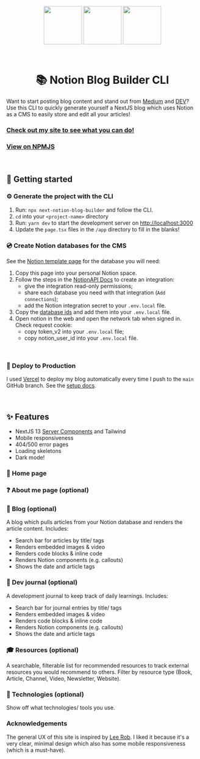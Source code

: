 <p align="center">
    <img src="https://cdn.worldvectorlogo.com/logos/next-js.svg" width="100" height="100" />
    <img src="https://upload.wikimedia.org/wikipedia/commons/thumb/9/9e/Plus_symbol.svg/1200px-Plus_symbol.svg.png" width="100" height="100" />
    <img src="https://upload.wikimedia.org/wikipedia/commons/4/45/Notion_app_logo.png" width="100" height="100" />
</p>
<br />

<h1 align="center">📚 Notion Blog Builder CLI</h1>


Want to start posting blog content and stand out from [Medium](www.medium.com) and [DEV](https://dev.to/t/blog)? Use this CLI to quickly generate yourself a NextJS blog which uses Notion as a CMS to easily store and edit all your articles!

### [Check out my site to see what you can do!](www.jameshw.dev)
### [View on NPMJS](https://www.npmjs.com/package/next-notion-blog-builder)


<br />

## 🌱 Getting started

### ⚙️ Generate the project with the CLI

1. Run: `npx next-notion-blog-builder` and follow the CLI.
2. `cd` into your `<project-name>` directory
3. Run: `yarn dev` to start the development server on [http://localhost:3000](http://localhost:3000)
4. Update the `page.tsx` files in the `/app` directory to fill in the blanks!

### 💿 Create Notion databases for the CMS

See the [Notion template page](https://www.notion.so/jdhw/Next-Notion-Blog-Template-8e961bdf11d64f8cb20787c53f43b422) for the database you will need:

1. Copy this page into your personal Notion space.
2. Follow the steps in the [NotionAPI Docs](https://developers.notion.com/docs/create-a-notion-integration) to create an integration:
   - give the integration read-only permissions;
   - share each database you need with that integration (`Add connections`);
   - add the Notion integration secret to your `.env.local` file.
3. Copy the [database ids](https://developers.notion.com/docs/create-a-notion-integration#step-3-save-the-database-id) and add them into your `.env.local` file.
4. Open notion in the web and open the network tab when signed in. Check request cookie:
   - copy token_v2 into your `.env.local` file;
   - copy notion_user_id into your `.env.local` file.

<br />

### 🚀 Deploy to Production

I used [Vercel](https://vercel.com/home) to deploy my blog automatically every time I push to the `main` GitHub branch. See the [setup docs](https://nextjs.org/learn/basics/deploying-nextjs-app/deploy).

<br />

## ✨ Features
- NextJS 13 [Server Components](https://nextjs.org/blog/next-13#new-app-directory-beta) and Tailwind
- Mobile responsiveness
- 404/500 error pages
- Loading skeletons
- Dark mode!

### 🏡 Home page
### ❓ About me page (optional)
### 📝 Blog (optional)
A blog which pulls articles from your Notion database and renders the article content. Includes:
- Search bar for articles by title/ tags
- Renders embedded images & video
- Renders code blocks & inline code
- Renders Notion components (e.g. callouts)
- Shows the date and article tags

### 📔 Dev journal (optional)
A development journal to keep track of daily learnings. Includes:
- Search bar for journal entries by title/ tags
- Renders embedded images & video
- Renders code blocks & inline code
- Renders Notion components (e.g. callouts)
- Shows the date and article tags

### 🎓 Resources (optional)
A searchable, filterable list for recommended resources to track external resources you would recommend to others. Filter by resource type (Book, Article, Channel, Video, Newsletter, Website).

### 🤖 Technologies (optional)
Show off what technologies/ tools you use.

### Acknowledgements
The general UX of this site is inspired by [Lee Rob](https://leerob.io/). I liked it because it's a very clear, minimal design which also has some mobile responsiveness (which is a must-have).